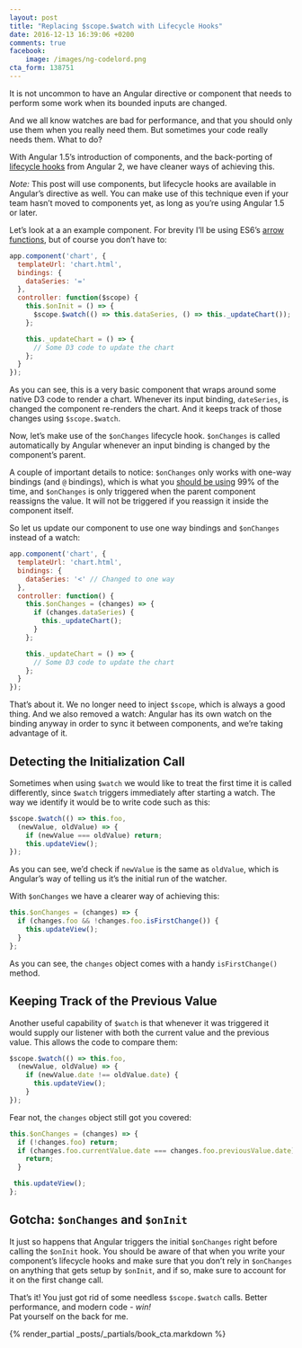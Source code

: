 ```yaml
---
layout: post
title: "Replacing $scope.$watch with Lifecycle Hooks"
date: 2016-12-13 16:39:06 +0200
comments: true
facebook:
    image: /images/ng-codelord.png
cta_form: 138751
---
```


It is not uncommon to have an Angular directive or component that needs to perform some work when its bounded inputs are changed.

And we all know watches are bad for performance, and that you should only use them when you really need them.
But sometimes your code really needs them.
What to do?

With Angular 1.5’s introduction of components, and the back-porting of [lifecycle hooks](http://www.codelord.net/2016/04/14/angular-1-dot-5-new-component-lifecycle-hooks/) from Angular 2, we have cleaner ways of achieving this.

*Note:* This post will use components, but lifecycle hooks are available in Angular’s directive as well.
You can make use of this technique even if your team hasn’t moved to components  yet, as long as you’re using Angular 1.5 or later.

Let’s look at a an example component.
For brevity I’ll be using ES6’s [arrow functions](http://www.codelord.net/2016/05/05/using-es6-arrow-functions-in-angular-1-dot-x-plus-cheatsheet/), but of course you don’t have to:

```javascript
app.component('chart', {
  templateUrl: 'chart.html',
  bindings: {
    dataSeries: '='
  },
  controller: function($scope) {
    this.$onInit = () => {
      $scope.$watch(() => this.dataSeries, () => this._updateChart());
    };

    this._updateChart = () => {
      // Some D3 code to update the chart
    };
  }
});
```

As you can see, this is a very basic component that wraps around some native D3 code to render a chart.
Whenever its input binding, `dateSeries`, is changed the component re-renders the chart.
And it keeps track of those changes using `$scope.$watch`.

Now, let’s make use of the `$onChanges` lifecycle hook.
`$onChanges` is called automatically by Angular whenever an input binding is changed by the component’s parent.

A couple of important details to notice: `$onChanges` only works with one-way bindings (and `@` bindings), which is what you [should be using](http://www.codelord.net/2016/05/19/understanding-angulars-one-way-binding/) 99% of the time, and `$onChanges` is only triggered when the parent component reassigns the value.
It will not be triggered if you reassign it inside the component itself.

So let us update our component to use one way bindings and `$onChanges` instead of a watch:

```javascript
app.component('chart', {
  templateUrl: 'chart.html',
  bindings: {
    dataSeries: '<' // Changed to one way
  },
  controller: function() {
    this.$onChanges = (changes) => {
      if (changes.dataSeries) {
        this._updateChart();
      }
    };

    this._updateChart = () => {
      // Some D3 code to update the chart
    };
  }
});
```

That’s about it.
We no longer need to inject `$scope`, which is always a good thing.
And we also removed a watch: Angular has its own watch on the binding anyway in order to sync it between components, and we’re taking advantage of it.

## Detecting the Initialization Call

Sometimes when using `$watch` we would like to treat the first time it is called differently, since `$watch` triggers immediately after starting a watch.
The way we identify it would be to write code such as this:

```javascript
$scope.$watch(() => this.foo,
  (newValue, oldValue) => {
    if (newValue === oldValue) return;
    this.updateView();
});
```

As you can see, we’d check if `newValue` is the same as `oldValue`, which is Angular’s way of telling us it’s the initial run of the watcher.

With `$onChanges` we have a clearer way of achieving this:

```javascript
this.$onChanges = (changes) => {
  if (changes.foo && !changes.foo.isFirstChange()) {
    this.updateView();
  }
};
```

As you can see, the `changes` object comes with a handy `isFirstChange()` method.

## Keeping Track of the Previous Value

Another useful capability of `$watch` is that whenever it was triggered it would supply our listener with both the current value and the previous value.
This allows the code to compare them:

```javascript
$scope.$watch(() => this.foo,
  (newValue, oldValue) => {
    if (newValue.date !== oldValue.date) {
      this.updateView();
    }
});
```

Fear not, the `changes` object still got you covered:

```javascript
this.$onChanges = (changes) => {
  if (!changes.foo) return;
  if (changes.foo.currentValue.date === changes.foo.previousValue.date) {
    return;
  }

 this.updateView();
};
```

## Gotcha: `$onChanges` and `$onInit`

It just so happens that Angular triggers the initial `$onChanges` right before calling the `$onInit` hook.
You should be aware of that when you write your component’s lifecycle hooks and make sure that you don’t rely in `$onChanges` on anything that gets setup by `$onInit`, and if so, make sure to account for it on the first change call.

That’s it!
You just got rid of some needless `$scope.$watch` calls.
Better performance, and modern code - *win!*  
Pat yourself on the back for me.

{% render_partial _posts/_partials/book_cta.markdown %}
